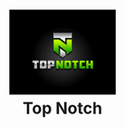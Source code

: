 <h1 align="center">
  <a>
    <img src="https://github.com/Shruti2511/Top_notch/blob/main/StudyX/images/cover.png" alt="logo" height="150">
  </a>
  <br>
  Top Notch
</h1>

